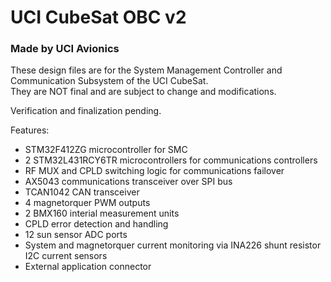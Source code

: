 # UCI CubeSat OBC v2
### Made by UCI Avionics

These design files are for the System Management Controller and Communication Subsystem of the UCI CubeSat.  
They are NOT final and are subject to change and modifications.  

Verification and finalization pending.  

Features:
- STM32F412ZG microcontroller for SMC
- 2 STM32L431RCY6TR microcontrollers for communications controllers
- RF MUX and CPLD switching logic for communications failover
- AX5043 communications transceiver over SPI bus
- TCAN1042 CAN transceiver
- 4 magnetorquer PWM outputs
- 2 BMX160 interial measurement units
- CPLD error detection and handling
- 12 sun sensor ADC ports
- System and magnetorquer current monitoring via INA226 shunt resistor I2C current sensors
- External application connector


